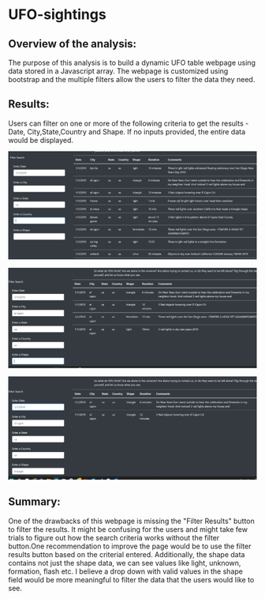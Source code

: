 # UFO-sightings

## Overview of the analysis:

The purpose of this analysis is to build a  dynamic UFO table webpage using data stored in a Javascript array. The webpage is customized using bootstrap and the  multiple filters allow the users to filter the data they need.

## Results:
Users can filter on one or more of the following  criteria to get the results - Date, City,State,Country and Shape. If no inputs provided, the entire data would be displayed.

![](static/images/filter_results1.png)

![](static/images/filter_results2.png)

![](static/images/filter_results3.png)

## Summary:

One of the drawbacks of this webpage is missing the "Filter Results" button to filter the results. It might be confusing for the users and might take few trials to figure out how the search criteria works without the filter button.One recommendation to improve the page would be to use the filter results button based on the criterial entered. Additionally, the shape data contains not just the shape data, we can see values like light, unknown, formation, flash etc. I believe a drop down with valid values in the shape field would be more meaningful to filter the data that the users would like to see. 





